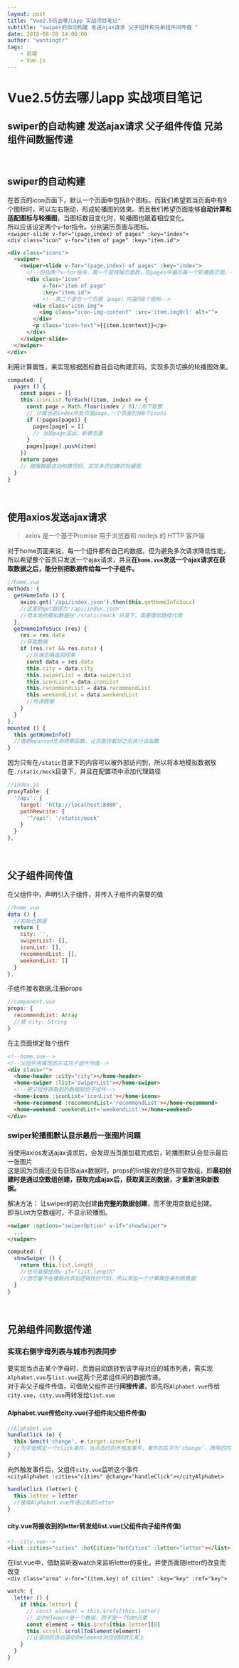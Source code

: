 ```yaml
---
layout: post
title: "Vue2.5仿去哪儿app 实战项目笔记"
subtitle: "swiper的自动构建 发送ajax请求 父子组件和兄弟组件间传值 "
date: 2018-08-28 14:00:00
author: "wantingtr"
tags:
    - 前端
    - Vue.js
---
```

# Vue2.5仿去哪儿app 实战项目笔记
## swiper的自动构建 发送ajax请求 父子组件传值 兄弟组件间数据传递

&nbsp;

## swiper的自动构建
在首页的icon页面下，默认一个页面中包括8个图标。而我们希望若当页面中有9个图标时，可以左右拖动，形成轮播图的效果。而且我们希望页面能够**自动计算和适配图标与轮播图**，当图标数目变化时，轮播图也跟着相应变化。    
所以应该设定两个v-for指令。分别遍历页面与图标。  
`<swiper-slide v-for="(page,index) of pages" :key="index">`  
`<div class="icon" v-for="item of page" :key="item.id">`

```html
<div class="icons">
  <swiper>
    <swiper-slide v-for="(page,index) of pages" :key="index">
      <!--包括两个v-for指令，第一个是根据页面数，在pages中遍历每一个轮播图页面。-->
      <div class="icon"
           v-for="item of page"
           :key="item.id">
           <!--第二个是在一个页面（page）内遍历8个图标-->
        <div class="icon-img">
          <img class="icon-img-content" :src='item.imgUrl' alt="">
        </div>
        <p class="icon-text">{{item.icontext}}</p>
      </div>
    </swiper-slide>
  </swiper>
</div>
```  

利用计算属性，来实现根据图标数目自动构建页码，实现多页切换的轮播图效果。
```js
computed: {
  pages () {
    const pages = []
    this.iconList.forEach((item, index) => {
      const page = Math.floor(index / 8)//向下取整
      // 计算当前index所处页面page,一个页面包括8个icons
      if (!pages[page]) {
        pages[page] = []
        // 当前page溢出，新建页面
      }
      pages[page].push(item)
    })
    return pages
    // 根据数据自动构建页码，实现多页切换的轮播图
  }
}
```

&nbsp;

## 使用axios发送ajax请求
> axios 是一个基于Promise 用于浏览器和 nodejs 的 HTTP 客户端

对于home页面来说，每一个组件都有自己的数据，但为避免多次请求降低性能，所以希望整个首页只发送一个ajax请求，并且**在`home.vue`发送一个ajax请求在获取数据之后，能分别把数据传给每一个子组件。**

```js
//home.vue
methods: {
  getHomeInfo () {
    axios.get('/api/index.json').then(this.getHomeInfoSucc)
    //这里的get路径为'/api/index.json'
    //但本地的模拟数据在'/static/mock'目录下，需要借助路径代理
  },
  getHomeInfoSucc (res) {
    res = res.data
    //获取数据
    if (res.ret && res.data) {
      //后端正确返回结果
      const data = res.data
      this.city = data.city
      this.swiperList = data.swiperList
      this.iconList = data.iconList
      this.recommendList = data.recommendList
      this.weekendList = data.weekendList
      //传递数据
    }
  }
},
mounted () {
  this.getHomeInfo()
  //借助mounted生命周期函数，让页面挂载好之后执行该函数
}
```

因为只有在`/static`目录下的内容可以被外部访问到，所以将本地模拟数据放在`./static/mock`目录下，并且在配置项中添加代理路径
```js
//index.js
proxyTable: {
  '/api': {
    target: 'http://localhost:8080',
    pathRewrite: {
      '^/api': '/static/mock'
    }
  }
},
```

&nbsp;

## 父子组件间传值

在父组件中，声明引入子组件，并传入子组件内需要的值
```js
//home.vue
data () {
  //初始化数据
  return {
    city: '',
    swiperList: [],
    iconList: [],
    recommendList: [],
    weekendList: []
  }
},
```

子组件接收数据,注册props
```js
//component.vue
props: {
  recommendList: Array
  //或 city: String
}
```

在主页面绑定每个组件
```html
<!--home.vue-->
<!--父组件用属性的方式向子组件传值-->
<div class="">
  <home-header :city="city"></home-header>
  <home-swiper :list='swiperList'></home-swiper>
  <!--把父组件获取到的数据赋给子组件-->
  <home-icons :iconList='iconList'></home-icons>
  <home-recommend :recommendList='recommendList'></home-recommend>
  <home-weekend :weekendList='weekendList'></home-weekend>
</div>
```
### swiper轮播图默认显示最后一张图片问题

当使用axios发送ajax请求后，会发现当页面加载完成后，轮播图默认会显示最后一张图片  
这是因为页面还没有获取ajax数据时，props的list接收的是外部空数组，即**最初创建时是通过空数组创建，获取完成ajax后，获取真正的数据，才重新渲染新数据。**

解决方法：
让swiper的初次创建**由完整的数据创建**，而不使用空数组创建。  
即当List为空数组时，不显示轮播图。
```html
<swiper :options="swiperOption" v-if="showSwiper">
  ...
</swiper>
```
```js
computed: {
  showSwiper () {
    return this.list.length
    //也可直接使用v-if="list.length"
    //但尽量不在模板内添加逻辑性的代码，所以添加一个计算属性来判断数据
  }
}
```

&nbsp;

## 兄弟组件间数据传递
### 实现右侧字母列表与城市列表同步

要实现当点击某个字母时，页面自动跳转到该字母对应的城市列表，需实现`Alphabet.vue`与`list.vue`这两个兄弟组件间的数据传递。   
对于非父子组件传值，可借助父组件进行**间接传递**，即先将`Alphabet.vue`传给`city.vue`，`city.vue`再转发给`list.vue`

#### Alphabet.vue传给city.vue(子组件向父组件传值)
```js
//Alphabet.vue
handleClick (e) {
  this.$emit('change', e.target.innerText)
  //为字母绑定一个click事件，当点击时向外触发事件，事件的名字为‘change’，携带的内容即为这个字母
}
```

向外触发事件后，父组件`city.vue`监听这个事件  
`<cityAlphabet :cities="cities" @change="handleClick"></cityAlphabet>`

```js
handleClick (letter) {
  this.letter = letter
  //接收Alphabet.vue传递过来的letter
}
```

#### city.vue将接收到的letter转发给list.vue(父组件向子组件传值)
```html
<!--city.vue-->
<list :cities="cities" :hotCities="hotCities" :letter="letter"></list>
```

在list.vue中，借助监听器watch来监听letter的变化，并使页面随letter的改变而改变  
`<div class="area" v-for="(item,key) of cities" :key="key" :ref="key">`
```js
watch: {
  letter () {
    if (this.letter) {
      // const element = this.$refs[this.letter]
      // 此时element是一个数组，而不是一个DOM元素
      const element = this.$refs[this.letter][0]
      this.scroll.scrollToElement(element)
      //让滚动区自动滚动到element对应的DOM元素上
    }
  }
}
```

